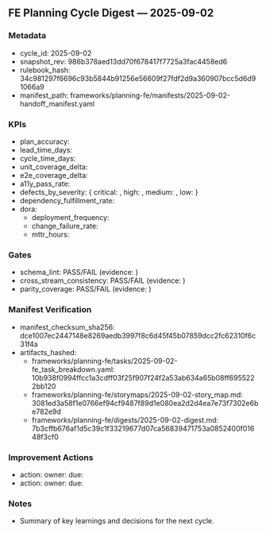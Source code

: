 ## FE Planning Cycle Digest — 2025-09-02

### Metadata
- cycle_id: 2025-09-02
- snapshot_rev: 986b378aed13dd70f678417f7725a3fac4458ed6
- rulebook_hash: 34c981297f6696c93b5844b91256e56609f27fdf2d9a360907bcc5d6d91066a9
- manifest_path: frameworks/planning-fe/manifests/2025-09-02-handoff_manifest.yaml

### KPIs
- plan_accuracy: <percent>
- lead_time_days: <value>
- cycle_time_days: <value>
- unit_coverage_delta: <percent>
- e2e_coverage_delta: <percent>
- a11y_pass_rate: <percent>
- defects_by_severity: { critical: <n>, high: <n>, medium: <n>, low: <n> }
- dependency_fulfillment_rate: <percent>
- dora:
  - deployment_frequency: <value>
  - change_failure_rate: <percent>
  - mttr_hours: <value>

### Gates
- schema_lint: PASS/FAIL (evidence: <link>)
- cross_stream_consistency: PASS/FAIL (evidence: <link>)
- parity_coverage: PASS/FAIL (evidence: <link>)

### Manifest Verification
- manifest_checksum_sha256: dce1007ec2447148e8269aedb3997f8c6d45f45b07859dcc2fc62310f6c31f4a
- artifacts_hashed:
  - frameworks/planning-fe/tasks/2025-09-02-fe_task_breakdown.yaml: 10b938f0994ffcc1a3cdff03f25f907f24f2a53ab634a65b08ff6955222bb120
  - frameworks/planning-fe/storymaps/2025-09-02-story_map.md: 3081ed3a58f1e0766ef94cf9487f89d1e080ea2d2d4ea7e73f7302e6be782e9d
  - frameworks/planning-fe/digests/2025-09-02-digest.md: 7b3cffb676af1d5c39c1f33219677d07ca56839471753a0852400f01648f3cf0

### Improvement Actions
- action: <description>
  owner: <name>
  due: <iso8601>
- action: <description>
  owner: <name>
  due: <iso8601>

### Notes
- Summary of key learnings and decisions for the next cycle.
